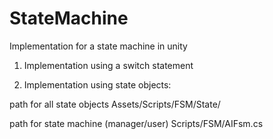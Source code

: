 # StateMachine
Implementation for a state machine in unity

1. Implementation using a switch statement 

2. Implementation using state objects:

path for all state objects Assets/Scripts/FSM/State/

path for state machine (manager/user) Scripts/FSM/AIFsm.cs

